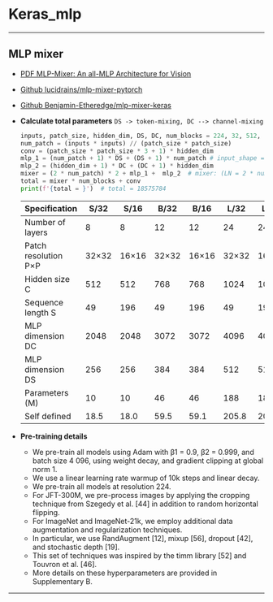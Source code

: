 # Keras_mlp
***

## MLP mixer
  - [PDF MLP-Mixer: An all-MLP Architecture for Vision](https://arxiv.org/pdf/2105.01601.pdf)
  - [Github lucidrains/mlp-mixer-pytorch](https://github.com/lucidrains/mlp-mixer-pytorch)
  - [Github Benjamin-Etheredge/mlp-mixer-keras](https://github.com/Benjamin-Etheredge/mlp-mixer-keras)
  - **Calculate total parameters** `DS -> token-mixing, DC --> channel-mixing`
    ```py
    inputs, patch_size, hidden_dim, DS, DC, num_blocks = 224, 32, 512, 256, 2048, 8
    num_patch = (inputs * inputs) // (patch_size * patch_size)
    conv = (patch_size * patch_size * 3 + 1) * hidden_dim
    mlp_1 = (num_patch + 1) * DS + (DS + 1) * num_patch # input_shape = (num_patch, hidden_dim)
    mlp_2 = (hidden_dim + 1) * DC + (DC + 1) * hidden_dim
    mixer = (2 * num_patch) * 2 + mlp_1 +  mlp_2  # mixer: (LN = 2 * num_patch) * 2 + mlp_1 +  mlp_2
    total = mixer * num_blocks + conv
    print(f'{total = }')  # total = 18575784
    ```

    | Specification        | S/32  | S/16  | B/32  | B/16  | L/32  | L/16  | H/14  |
    | -------------------- | ----- | ----- | ----- | ----- | ----- | ----- | ----- |
    | Number of layers     | 8     | 8     | 12    | 12    | 24    | 24    | 32    |
    | Patch resolution P×P | 32×32 | 16×16 | 32×32 | 16×16 | 32×32 | 16×16 | 14×14 |
    | Hidden size C        | 512   | 512   | 768   | 768   | 1024  | 1024  | 1280  |
    | Sequence length S    | 49    | 196   | 49    | 196   | 49    | 196   | 256   |
    | MLP dimension DC     | 2048  | 2048  | 3072  | 3072  | 4096  | 4096  | 5120  |
    | MLP dimension DS     | 256   | 256   | 384   | 384   | 512   | 512   | 640   |
    | Parameters (M)       | 10    | 10    | 46    | 46    | 188   | 189   | 409   |
    | Self defined         | 18.5  | 18.0  | 59.5  | 59.1  | 205.8 | 207.1 | 430.9 |

  - **Pre-training details**
    - We pre-train all models using Adam with β1 = 0.9, β2 = 0.999, and batch size 4 096, using weight decay, and gradient clipping at global norm 1.
    - We use a linear learning rate warmup of 10k steps and linear decay.
    - We pre-train all models at resolution 224.
    - For JFT-300M, we pre-process images by applying the cropping technique from Szegedy et al. [44] in addition to random horizontal flipping.
    - For ImageNet and ImageNet-21k, we employ additional data augmentation and regularization techniques.
    - In particular, we use RandAugment [12], mixup [56], dropout [42], and stochastic depth [19].
    - This set of techniques was inspired by the timm library [52] and Touvron et al. [46].
    - More details on these hyperparameters are provided in Supplementary B.
***
